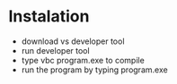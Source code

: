 # Instalation

- download vs developer tool
- run developer tool
- type vbc program.exe to compile
- run the program by typing program.exe